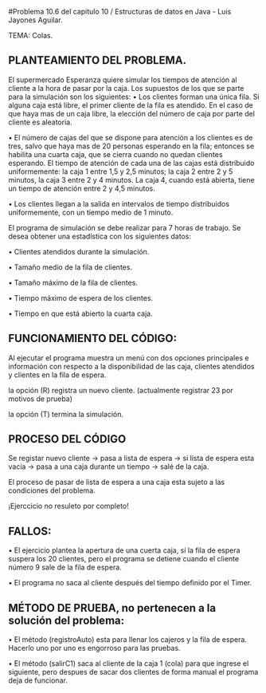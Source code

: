 

#Problema 10.6 del capitulo 10 / Estructuras de datos en Java - Luis Jayones Aguilar.

TEMA: Colas.

PLANTEAMIENTO DEL PROBLEMA.
---------------------------------------------------------------------------------------------

El supermercado Esperanza quiere simular los tiempos de atención al cliente a la
hora de pasar por la caja. Los supuestos de los que se parte para la simulación son los
siguientes:
• Los clientes forman una única fila. Si alguna caja está libre, el primer cliente de
la fila es atendido. En el caso de que haya mas de un caja libre, la elección del
número de caja por parte del cliente es aleatoria.

• El número de cajas del que se dispone para atención a los clientes es de tres, salvo
que haya mas de 20 personas esperando en la fila; entonces se habilita una cuarta
caja, que se cierra cuando no quedan clientes esperando. El tiempo de atención
de cada una de las cajas está distribuido uniformemente: la caja 1 entre 1,5 y 2,5
minutos; la caja 2 entre 2 y 5 minutos, la caja 3 entre 2 y 4 minutos. La caja 4,
cuando está abierta, tiene un tiempo de atención entre 2 y 4,5 minutos.

• Los clientes llegan a la salida en intervalos de tiempo distribuidos uniformemente,
con un tiempo medio de 1 minuto.

El programa de simulación se debe realizar para 7 horas de trabajo. Se desea obtener
una estadística con los siguientes datos:

• Clientes atendidos durante la simulación.

• Tamaño medio de la fila de clientes.

• Tamaño máximo de la fila de clientes.

• Tiempo máximo de espera de los clientes.

• Tiempo en que está abierto la cuarta caja.



FUNCIONAMIENTO DEL CÓDIGO:
---------------------------------------------------------------------------------------------

Al ejecutar el programa muestra un menú con dos opciones principales e información con respecto a 
la disponibilidad de las caja, clientes atendidos y clientes en la fila de espera.

la opción (R) registra un nuevo cliente. (actualmente registrar 23 por motivos de prueba)

la opción (T) termina la simulación.



PROCESO DEL CÓDIGO
---------------------------------------------------------------------------------------------

Se registar nuevo cliente -> pasa a lista de espera -> si lista de espera esta vacía -> pasa a una caja durante un tiempo -> salé de la caja.

El proceso de pasar de lista de espera a una caja esta sujeto a las condiciones del problema.



¡Ejerccicio no resuleto por completo!

FALLOS:
---------------------------------------------------------------------------------------------

• El ejercicio plantea la apertura de una cuerta caja, sí la fila de espera suspera los 20 clientes, pero
el programa se detiene cuando el cliente número 9 sale de la fila de espera.

• El programa no saca al cliente después del tiempo definido por el Timer.



MÉTODO DE PRUEBA, no pertenecen a la solución del problema:
---------------------------------------------------------------------------------------------

• El método (registroAuto) esta para llenar los cajeros y la fila de espera. Hacerlo uno por uno es engorroso para las pruebas.

• El método (salirC1) saca al cliente de la caja 1 (cola) para que ingrese el siguiente, pero despues de sacar dos clientes de forma manual el programa deja de funcionar. 


